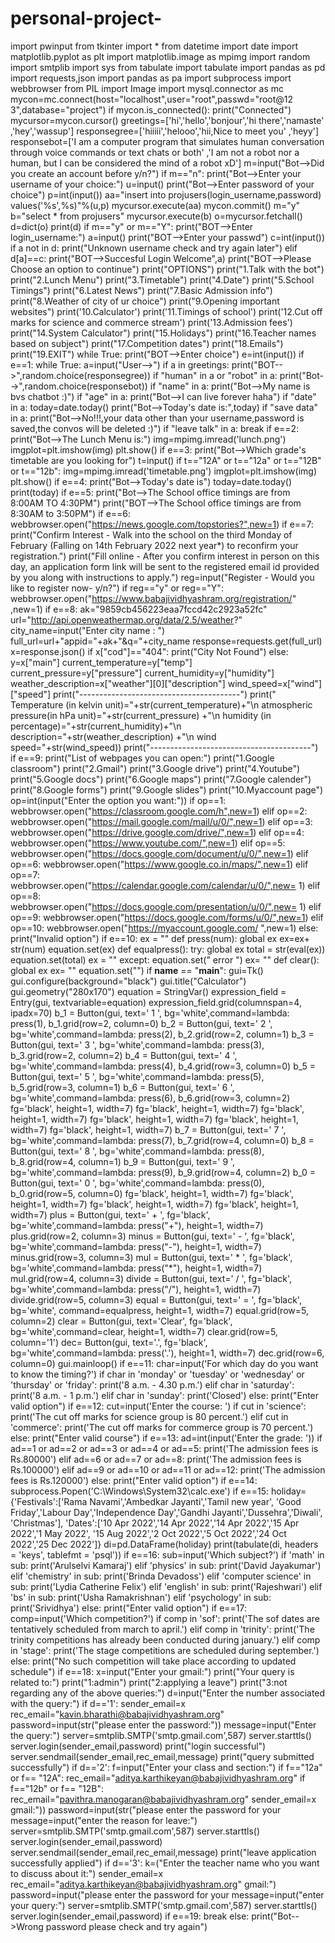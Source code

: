 # personal-project-
import pwinput
from tkinter import *
from datetime import date
import matplotlib.pyplot as plt import matplotlib.image as mpimg import random
import smtplib
import sys
from tabulate import tabulate import pandas as pd
import requests,json
import pandas as pa
import subprocess
import webbrowser
from PIL import Image
import mysql.connector as mc mycon=mc.connect(host="localhost",user="root",passwd="root@12 3",database="project")
if mycon.is_connected():
print("Connected") mycursor=mycon.cursor()
greetings=['hi','hello','bonjour','hi there','namaste' ,'hey','wassup']
responsegree=['hiiiii','helooo','hii,Nice to meet you' ,'heyy']
responsebot=['I am a computer program that simulates human conversation through voice commands or text chats or both'
,'I am not a robot nor a human, but I can be considered the mind of a robot xD']
m=input("Bot-->Did you create an account before y/n?") if m=="n":
print("Bot-->Enter your username of your choice:") u=input()
print("Bot-->Enter password of your choice") p=int(input())
aa="insert into projusers(login_username,password) values('%s',%s)"%(u,p)
mycursor.execute(aa) mycon.commit() m="y"
b="select * from projusers" mycursor.execute(b) o=mycursor.fetchall() d=dict(o)
print(d)
if m=="y" or m=="Y":
print("BOT-->Enter login_username:") a=input()
print("BOT-->Enter your passwd")
c=int(input()) if a not in d:
print("Unknown username check and try again later") elif d[a]==c:
print("BOT-->Succesful Login Welcome",a) print("BOT-->Please Choose an option to continue") print("OPTIONS")
print("1.Talk with the bot")
print("2.Lunch Menu") print("3.Timetable")
print("4.Date")
print("5.School Timings") print("6.Latest News")
print("7.Basic Admission info") print("8.Weather of city of ur choice") print("9.Opening important websites") print('10.Calculator')
print('11.Timings of school')
print('12.Cut off marks for science and commerce stream') print('13.Admission fees')
print("14.System Calculator")
print("15.Holidays")
print("16.Teacher names based on subject") print("17.Competition dates")
print("18.Emails")
print("19.EXIT")
while True:
print("BOT-->Enter choice") e=int(input())
if e==1:
while True: a=input("User-->") if a in greetings:
print("BOT-->",random.choice(responsegree)) if "human" in a or "robot" in a:
print("Bot-->",random.choice(responsebot)) if "name" in a:
print("Bot-->My name is bvs chatbot :)") if "age" in a:
print("Bot-->I can live forever haha") if "date" in a:
today=date.today()
print("Bot-->Today's date is:",today) if "save data" in a:
print("Bot-->No!!!,your data other than your username,password is saved,the convos will be deleted :)")
if "leave talk" in a: break
if e==2:
print("Bot-->The Lunch Menu is:") img=mpimg.imread('lunch.png') imgplot=plt.imshow(img) plt.show()
if e==3:
print("Bot-->Which grade's timetable are you looking for") t=input()
if t=="12A" or t=="12a" or t=="12B" or t=="12b":
img=mpimg.imread('timetable.png') imgplot=plt.imshow(img)
plt.show()
if e==4:
print("Bot-->Today's date is") today=date.today() print(today)
if e==5:
print("Bot-->The School office timings are from 8:00AM
TO 4:30PM")
print("BOT-->The School office timings are from 8:30AM
to 3:50PM")
if e==6:
webbrowser.open("https://news.google.com/topstories?",new=1)
if e==7:
print("Confirm Interest - Walk into the school on the third
Monday of February (Falling on 14th February 2022 next year*) to reconfirm your registration.")
print("Fill online - After you confirm interest in person on this day, an application form link will be sent to the registered email id provided by you along with instructions to apply.")
reg=input("Register - Would you like to register now- y/n?")
if reg=="y" or reg=="Y": webbrowser.open("https://www.babajividhyashram.org/registration/" ,new=1)
if e==8:
ak="9859cb456223eaa7fccd42c2923a52fc" url="http://api.openweathermap.org/data/2.5/weather?" city_name=input("Enter city name : ") full_url=url+"appid="+ak+"&q="+city_name response=requests.get(full_url)
x=response.json()
if x["cod"]=="404":
print("City Not Found") else:
y=x["main"]
current_temperature=y["temp"] current_pressure=y["pressure"] current_humidity=y["humidity"] weather_description=x["weather"][0]["description"] wind_speed=x["wind"]["speed"] print("----------------------------------------")
print(" Temperature (in kelvin
unit)="+str(current_temperature)+"\n atmospheric pressure(in hPa unit)="+str(current_pressure)
+"\n humidity (in percentage)="+str(current_humidity)+"\n
description="+str(weather_description)
+"\n wind speed="+str(wind_speed))
print("----------------------------------------") if e==9:
print("List of webpages you can open:") print("1.Google classroom") print("2.Gmail")
print("3.Google drive") print("4.Youtube")
print("5.Google docs")
print("6.Google maps")
print("7.Google calender")
print("8.Google forms")
print("9.Google slides") print("10.Myaccount page") op=int(input("Enter the option you want:")) if op==1:
webbrowser.open("https://classroom.google.com/h",new=1) elif op==2:
webbrowser.open("https://mail.google.com/mail/u/0/",new=1) elif op==3:
webbrowser.open("https://drive.google.com/drive/",new=1) elif op==4:
webbrowser.open("https://www.youtube.com/",new=1) elif op==5:
webbrowser.open("https://docs.google.com/document/u/0/",new=1) elif op==6:
webbrowser.open("https://www.google.co.in/maps/",new=1) elif op==7:
webbrowser.open("https://calendar.google.com/calendar/u/0/",new= 1)
elif op==8: webbrowser.open("https://docs.google.com/presentation/u/0/",new= 1)
elif op==9: webbrowser.open("https://docs.google.com/forms/u/0/",new=1)
elif op==10: webbrowser.open("https://myaccount.google.com/
",new=1)
else:
print("Invalid option") if e==10:
ex = ""
def press(num):
global ex ex=ex+ str(num) equation.set(ex)
def equalpress():
try:
global ex
total = str(eval(ex)) equation.set(total) ex = ""
except:
equation.set(" error ") ex= ""
def clear(): global ex
ex= ""
equation.set("")
if __name__ == "__main__":
gui=Tk()
gui.configure(background="black") gui.title("Calculator")
gui.geometry("280x170")
equation = StringVar()
expression_field = Entry(gui, textvariable=equation) expression_field.grid(columnspan=4, ipadx=70)
b_1 = Button(gui, text=' 1 ', bg='white',command=lambda: press(1), b_1.grid(row=2, column=0) b_2 = Button(gui, text=' 2 ', bg='white',command=lambda: press(2), b_2.grid(row=2, column=1) b_3 = Button(gui, text=' 3 ', bg='white',command=lambda: press(3), b_3.grid(row=2, column=2) b_4 = Button(gui, text=' 4 ', bg='white',command=lambda: press(4), b_4.grid(row=3, column=0) b_5 = Button(gui, text=' 5 ', bg='white',command=lambda: press(5), b_5.grid(row=3, column=1) b_6 = Button(gui, text=' 6 ', bg='white',command=lambda: press(6), b_6.grid(row=3, column=2)
fg='black', height=1, width=7)
fg='black', height=1, width=7)
fg='black', height=1, width=7)
fg='black', height=1, width=7)
fg='black', height=1, width=7)
fg='black', height=1, width=7)
b_7 = Button(gui, text=' 7 ', bg='white',command=lambda: press(7), b_7.grid(row=4, column=0) b_8 = Button(gui, text=' 8 ', bg='white',command=lambda: press(8), b_8.grid(row=4, column=1) b_9 = Button(gui, text=' 9 ', bg='white',command=lambda: press(9), b_9.grid(row=4, column=2) b_0 = Button(gui, text=' 0 ', bg='white',command=lambda: press(0), b_0.grid(row=5, column=0)
fg='black', height=1, width=7)
fg='black', height=1, width=7)
fg='black', height=1, width=7)
fg='black', height=1, width=7)
plus = Button(gui, text=' + ', fg='black', bg='white',command=lambda: press("+"), height=1, width=7)
plus.grid(row=2, column=3)
minus = Button(gui, text=' - ', fg='black', bg='white',command=lambda: press("-"), height=1, width=7)
minus.grid(row=3, column=3)
mul = Button(gui, text=' * ', fg='black', bg='white',command=lambda: press("*"), height=1, width=7)
mul.grid(row=4, column=3)
divide = Button(gui, text=' / ', fg='black', bg='white',command=lambda: press("/"), height=1, width=7)
divide.grid(row=5, column=3)
equal = Button(gui, text=' = ', fg='black', bg='white', command=equalpress, height=1, width=7)
equal.grid(row=5, column=2)
clear = Button(gui, text='Clear', fg='black', bg='white',command=clear, height=1, width=7)
clear.grid(row=5, column='1')
dec= Button(gui, text='.', fg='black', bg='white',command=lambda: press('.'), height=1, width=7)
dec.grid(row=6, column=0)
gui.mainloop() if e==11:
char=input('For which day do you want to know the timing?')
if char in 'monday' or 'tuesday' or 'wednesday' or 'thursday' or 'friday':
print('8 a.m. - 4.30 p.m.') elif char in 'saturday':
print('8 a.m. - 1 p.m.') elif char in 'sunday':
print('Closed') else:
print("Enter valid option") if e==12:
cut=input('Enter the course: ') if cut in 'science':
print('The cut off marks for science group is 80
percent.')
elif cut in 'commerce':
print('The cut off marks for commerce group is 70
percent.')
else:
print("Enter valid course") if e==13:
ad=int(input('Enter the grade: '))
if ad==1 or ad==2 or ad==3 or ad==4 or ad==5:
print('The admission fees is Rs.80000') elif ad==6 or ad==7 or ad==8:
print('The admission fees is Rs.100000') elif ad==9 or ad==10 or ad==11 or ad==12:
print('The admission fees is Rs.120000') else:
print("Enter valid option") if e==14:
subprocess.Popen('C:\\Windows\\System32\\calc.exe') if e==15:
holiday={'Festivals':['Rama Navami','Ambedkar Jayanti','Tamil new year',
'Good Friday','Labour Day','Independence Day','Gandhi Jayanti','Dussehra','Diwali',
'Christmas'], 'Dates':['10 Apr 2022','14 Apr 2022','14 Apr 2022','15 Apr 2022','1 May 2022',
'15 Aug 2022','2 Oct 2022','5 Oct 2022','24 Oct 2022','25 Dec 2022']}
di=pd.DataFrame(holiday)
print(tabulate(di, headers = 'keys', tablefmt = 'psql')) if e==16:
sub=input('Which subject?') if 'math' in sub:
print('Arulselvi Kamaraj') elif 'physics' in sub:
print('David Jayakumar') elif 'chemistry' in sub:
print('Brinda Devadoss') elif 'computer science' in sub:
print('Lydia Catherine Felix') elif 'english' in sub:
print('Rajeshwari') elif 'bs' in sub:
print('Usha Ramakrishnan') elif 'psychology' in sub:
print('Srividhya') else:
print("Enter valid option") if e==17:
comp=input('Which competition?') if comp in 'sof':
print('The sof dates are tentatively scheduled from march to april.')
elif comp in 'trinity':
print('The trinity competitions has already been
conducted during january.') elif comp in 'stage':
print('The stage competitions are scheduled during september.')
else:
print("No such competition will take place according to
updated schedule") if e==18:
x=input("Enter your gmail:")
print("Your query is related to:")
print("1:admin")
print("2:applying a leave")
print("3:not regarding any of the above queries:")
d=input("Enter the number associated with the query:") if d=='1':
sender_email=x rec_email="kavin.bharathi@babajividhyashram.org" password=input(str("please enter the password:")) message=input("Enter the query:") server=smtplib.SMTP('smtp.gmail.com',587) server.starttls() server.login(sender_email,password)
print("login successful") server.sendmail(sender_email,rec_email,message) print("query submitted successfully")
if d=='2':
f=input("Enter your class and section:") if f=="12a" or f== "12A":
rec_email="aditya.karthikeyan@babajividhyashram.org" if f=="12b" or f== "12B":
rec_email="pavithra.manogaran@babajividhyashram.org" sender_email=x
gmail:"))
password=input(str("please enter the password for your
message=input("enter the reason for leave:") server=smtplib.SMTP('smtp.gmail.com',587) server.starttls() server.login(sender_email,password) server.sendmail(sender_email,rec_email,message) print("leave application successfully applied")
if d=='3':
k=("Enter the teacher name who you want to discuss
about it:")
sender_email=x rec_email="aditya.karthikeyan@babajividhyashram.org"
gmail:")
password=input("please enter the password for your
message=input("enter your query:") server=smtplib.SMTP('smtp.gmail.com',587) server.starttls() server.login(sender_email,password)
if e==19:
break else:
print("Bot-->Wrong password please check and try again")
